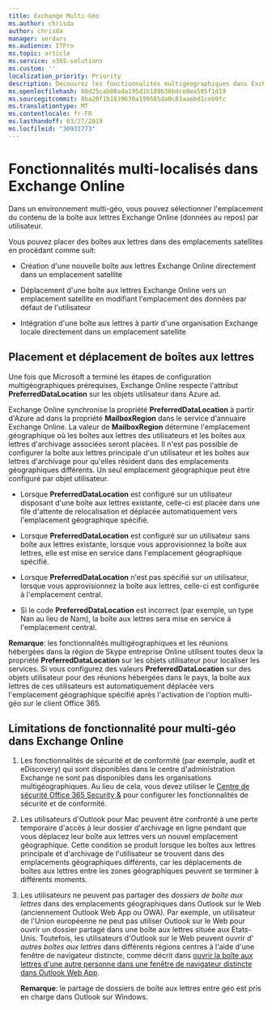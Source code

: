 ```yaml
---
title: Exchange Multi-Géo
ms.author: chrisda
author: chrisda
manager: serdars
ms.audience: ITPro
ms.topic: article
ms.service: o365-solutions
ms.custom: ''
localization_priority: Priority
description: Découvrez les fonctionnalités multigéographiques dans Exchange Online.
ms.openlocfilehash: 60d25cab08ada195d1b189b30bdce8ea505f1d19
ms.sourcegitcommit: 8ba20f1b1839630a199585da0c83aaebd1ceb9fc
ms.translationtype: MT
ms.contentlocale: fr-FR
ms.lasthandoff: 03/27/2019
ms.locfileid: "30931773"
---
```

# <a name="multi-geo-capabilities-in-exchange-online"></a>Fonctionnalités multi-localisés dans Exchange Online

Dans un environnement multi-géo, vous pouvez sélectionner l'emplacement du contenu de la boîte aux lettres Exchange Online (données au repos) par utilisateur.

Vous pouvez placer des boîtes aux lettres dans des emplacements satellites en procédant comme suit:

- Création d'une nouvelle boîte aux lettres Exchange Online directement dans un emplacement satellite

- Déplacement d'une boîte aux lettres Exchange Online vers un emplacement satellite en modifiant l'emplacement des données par défaut de l'utilisateur

- Intégration d'une boîte aux lettres à partir d'une organisation Exchange locale directement dans un emplacement satellite

## <a name="mailbox-placement-and-moves"></a>Placement et déplacement de boîtes aux lettres
Une fois que Microsoft a terminé les étapes de configuration multigéographiques prérequises, Exchange Online respecte l'attribut **PreferredDataLocation** sur les objets utilisateur dans Azure ad.

Exchange Online synchronise la propriété **PreferredDataLocation** à partir d'Azure ad dans la propriété **MailboxRegion** dans le service d'annuaire Exchange Online. La valeur de **MailboxRegion** détermine l'emplacement géographique où les boîtes aux lettres des utilisateurs et les boîtes aux lettres d'archivage associées seront placées. Il n'est pas possible de configurer la boîte aux lettres principale d'un utilisateur et les boîtes aux lettres d'archivage pour qu'elles résident dans des emplacements géographiques différents. Un seul emplacement géographique peut être configuré par objet utilisateur.

- Lorsque **PreferredDataLocation** est configuré sur un utilisateur disposant d'une boîte aux lettres existante, celle-ci est placée dans une file d'attente de relocalisation et déplacée automatiquement vers l'emplacement géographique spécifié. 

- Lorsque **PreferredDataLocation** est configuré sur un utilisateur sans boîte aux lettres existante, lorsque vous approvisionnez la boîte aux lettres, elle est mise en service dans l'emplacement géographique spécifié. 

- Lorsque **PreferredDataLocation** n'est pas spécifié sur un utilisateur, lorsque vous approvisionnez la boîte aux lettres, celle-ci est configurée à l'emplacement central.

- Si le code **PreferredDataLocation** est incorrect (par exemple, un type Nan au lieu de Nam), la boîte aux lettres sera mise en service à l'emplacement central.

**Remarque**: les fonctionnalités multigéographiques et les réunions hébergées dans la région de Skype entreprise Online utilisent toutes deux la propriété **PreferredDataLocation** sur les objets utilisateur pour localiser les services. Si vous configurez des valeurs **PreferredDataLocation** sur des objets utilisateur pour des réunions hébergées dans le pays, la boîte aux lettres de ces utilisateurs est automatiquement déplacée vers l'emplacement géographique spécifié après l'activation de l'option multi-géo sur le client Office 365.

## <a name="feature-limitations-for-multi-geo-in-exchange-online"></a>Limitations de fonctionnalité pour multi-géo dans Exchange Online

1. Les fonctionnalités de sécurité et de conformité (par exemple, audit et eDiscovery) qui sont disponibles dans le centre d'administration Exchange ne sont pas disponibles dans les organisations multigéographiques. Au lieu de cela, vous devez utiliser le [Centre de sécurité Office 365 Security &](https://support.office.com/article/7e696a40-b86b-4a20-afcc-559218b7b1b8) pour configurer les fonctionnalités de sécurité et de conformité.

2. Les utilisateurs d'Outlook pour Mac peuvent être confronté à une perte temporaire d'accès à leur dossier d'archivage en ligne pendant que vous déplacez leur boîte aux lettres vers un nouvel emplacement géographique. Cette condition se produit lorsque les boîtes aux lettres principale et d'archivage de l'utilisateur se trouvent dans des emplacements géographiques différents, car les déplacements de boîtes aux lettres entre les zones géographiques peuvent se terminer à différents moments.

3. Les utilisateurs ne peuvent pas partager des *dossiers de boîte aux lettres* dans des emplacements géographiques dans Outlook sur le Web (anciennement Outlook Web App ou OWA). Par exemple, un utilisateur de l'Union européenne ne peut pas utiliser Outlook sur le Web pour ouvrir un dossier partagé dans une boîte aux lettres située aux États-Unis. Toutefois, les utilisateurs d'Outlook sur le Web peuvent ouvrir d' *autres boîtes aux lettres* dans différents régions centres à l'aide d'une fenêtre de navigateur distincte, comme décrit dans [ouvrir la boîte aux lettres d'une autre personne dans une fenêtre de navigateur distincte dans Outlook Web App](https://support.office.com/article/A909AD30-E413-40B5-A487-0EA70B763081#__toc372210362).

    **Remarque**: le partage de dossiers de boîte aux lettres entre géo est pris en charge dans Outlook sur Windows.

